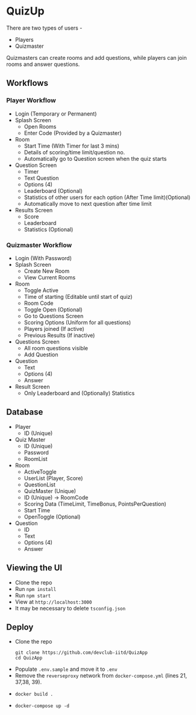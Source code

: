 # QuizUp

There are two types of users -

* Players
* Quizmaster

Quizmasters can create rooms and add questions, while players can join rooms and answer questions.

## Workflows

### Player Workflow

* Login (Temporary or Permanent)
* Splash Screen
  * Open Rooms
  * Enter Code (Provided by a Quizmaster)
* Room
  * Start Time (With Timer for last 3 mins)
  * Details of scoring/time limit/question no.
  * Automatically go to Question screen when the quiz starts
* Question Screen
  * Timer
  * Text Question
  * Options (4)
  * Leaderboard (Optional)
  * Statistics of other users for each option (After Time limit)(Optional)
  * Automatically move to next question after time limit
* Results Screen
  * Score
  * Leaderboard
  * Statistics (Optional)
  
### Quizmaster Workflow

* Login (With Password)
* Splash Screen
  * Create New Room
  * View Current Rooms
* Room
  * Toggle Active
  * Time of starting (Editable until start of quiz)
  * Room Code
  * Toggle Open (Optional)
  * Go to Questions Screen
  * Scoring Options (Uniform for all questions)
  * Players joined (If active)
  * Previous Results (If inactive)
* Questions Screen
  * All room questions visible
  * Add Question
* Question
  * Text
  * Options (4)
  * Answer
* Result Screen
  * Only Leaderboard and (Optionally) Statistics
  
## Database

* Player
  * ID (Unique)
* Quiz Master
  * ID (Unique)
  * Password
  * RoomList
* Room
  * ActiveToggle
  * UserList (Player, Score)
  * QuestionList
  * QuizMaster (Unique)
  * ID (Unique) -> RoomCode
  * Scoring Data (TimeLimit, TimeBonus, PointsPerQuestion)
  * Start Time
  * OpenToggle (Optional)
* Question
  * ID
  * Text
  * Options (4)
  * Answer

## Viewing the UI

* Clone the repo
* Run `npm install`
* Run `npm start`
* View at `http://localhost:3000`
* It may be necessary to delete `tsconfig.json`

## Deploy
* Clone the repo  
  ```shell
  git clone https://github.com/devclub-iitd/QuizApp
  cd QuizApp
  ```
* Populate `.env.sample` and move it to `.env`
* Remove the `reverseproxy` network from `docker-compose.yml` (lines 21, 37,38, 39).
* ```shell
  docker build .
  ```
* ```shell
  docker-compose up -d
  ```

